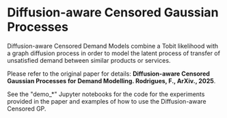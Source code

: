 # Diffusion-aware Censored Gaussian Processes

Diffusion-aware Censored Demand Models combine a Tobit likelihood with a graph diffusion process in order to model the latent process of transfer of unsatisfied demand between similar products or services. 

Please refer to the original paper for details: **Diffusion-aware Censored Gaussian Processes for Demand Modelling.  Rodrigues, F., ArXiv., 2025**.

See the "demo_*" Jupyter notebooks for the code for the experiments provided in the paper and examples of how to use the Diffusion-aware Censored GP. 

